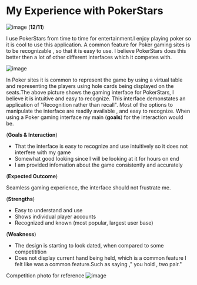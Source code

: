 # My Experience with PokerStars
![image](https://user-images.githubusercontent.com/68124971/206931150-fda3bf0e-0514-468e-93a5-8d1b794bf5a3.png)
(**12/11**)

I use PokerStars from time to time for entertainment.I enjoy playing poker so it is cool to use this application. A common feature for Poker gaming sites is to be recognizable , so that it is easy to use. I believe PokerStars does this better then a lot of other different interfaces which it competes with. 

![image](https://user-images.githubusercontent.com/68124971/206931627-5041e635-cc73-4572-8a4d-6be5455e9a9f.png)


In Poker sites it is common to represent the game by using a virtual table and representing the players using hole cards being displayed on the seats.The above picture shows the gaming interface for PokerStars, I believe it is intuitive and easy to recognize. This interface demonstates an application of "Recognition rather than recall". Most of the options to manipulate the interface are readily available , and easy to recognize. When using a Poker gaming interface my main (**goals**) for the interaction would be.

(**Goals & Interaction**)
- That the interface is easy to recognize and use intuitively so it does not interfere with my game
- Somewhat good looking since I will be looking at it for hours on end
- I am provided infomation about the game consistently and accurately 


(**Expected Outcome**)

Seamless gaming experience, the interface should not frustrate me.

(**Strengths**)
- Easy to understand and use
- Shows individual player accounts
- Recognized and known (most popular, largest user base)

(**Weakness**)
- The design is starting to look dated, when compared to some competitition
- Does not display current hand being held, which is a common feature I felt like was a common feature.Such as saying ," you hold , two pair."
 

Competition photo for reference
![image](https://user-images.githubusercontent.com/68124971/206932367-dbf02507-c61e-43c7-88f4-3b0de8047703.png)
